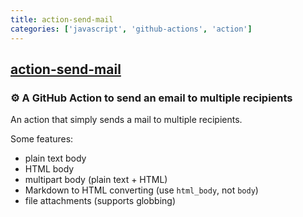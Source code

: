```yaml
---
title: action-send-mail
categories: ['javascript', 'github-actions', 'action']
---
```

## [action-send-mail](https://github.com/dawidd6/action-send-mail)

### :gear: A GitHub Action to send an email to multiple recipients


An action that simply sends a mail to multiple recipients.

Some features:
- plain text body
- HTML body
- multipart body (plain text + HTML)
- Markdown to HTML converting (use `html_body`, not `body`)
- file attachments (supports globbing)

